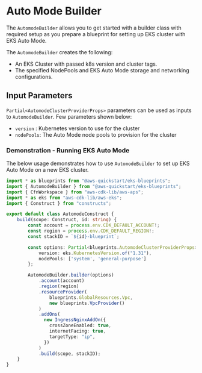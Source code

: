 # Auto Mode Builder

The `AutomodeBuilder` allows you to get started with a builder class with required setup as you prepare a blueprint for setting up EKS cluster with EKS Auto Mode.

The `AutomodeBuilder` creates the following:

- An EKS Cluster with passed k8s version and cluster tags.
- The specified NodePools and EKS Auto Mode storage and networking configurations.

## Input Parameters

`Partial<AutomodeClusterProviderProps>` parameters can be used as inputs to `AutomodeBuilder`. Few parameters shown below:

- `version` : Kubernetes version to use for the cluster
- `nodePools`: The Auto Mode node pools to provision for the cluster

### Demonstration - Running EKS Auto Mode

The below usage demonstrates how to use `AutomodeBuilder` to set up EKS Auto Mode on a new EKS cluster.

```typescript
import * as blueprints from "@aws-quickstart/eks-blueprints";
import { AutomodeBuilder } from "@aws-quickstart/eks-blueprints";
import { CfnWorkspace } from "aws-cdk-lib/aws-aps";
import * as eks from "aws-cdk-lib/aws-eks";
import { Construct } from "constructs";

export default class AutomodeConstruct {
    build(scope: Construct, id: string) {
        const account = process.env.CDK_DEFAULT_ACCOUNT!;
        const region = process.env.CDK_DEFAULT_REGION!;
        const stackID = `${id}-blueprint`;

        const options: Partial<blueprints.AutomodeClusterProviderProps> = {
            version: eks.KubernetesVersion.of("1.31"),
            nodePools: ['system', 'general-purpose']
        };

        AutomodeBuilder.builder(options)
            .account(account)
            .region(region)
            .resourceProvider(
                blueprints.GlobalResources.Vpc,
                new blueprints.VpcProvider()
            )
            .addOns(
              new IngressNginxAddOn({
                crossZoneEnabled: true,
                internetFacing: true,
                targetType: "ip",
              })
            )
            .build(scope, stackID);
    }
}
```
